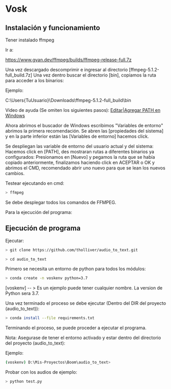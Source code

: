 # Vosk 
## Instalación y funcionamiento  

Tener instalado ffmpeg 

Ir a: 

https://www.gyan.dev/ffmpeg/builds/ffmpeg-release-full.7z

Una vez descargado descomprimir e ingresar al directorio [ffmpeg-5.1.2-full_build.7z] Una vez dentro buscar el directorio [bin], copiamos la ruta para acceder a los binarios:

Ejemplo:

C:\Users\{TuUsuario}\Downloads\ffmpeg-5.1.2-full_build\bin

Video de ayuda (Se omiten los siguientes pasos):
[Editar|Agregar PATH en Windows](https://www.youtube.com/watch?v=eEEp_BSToQ4) 

Ahora abrimos el buscador de Windows escribimos "Variables de entorno" abrimos la primera recomendación. Se abren las [propiedades del sistema] y en la parte inferior están las [Variables de entorno] hacemos click. 

Se despliegan las variable de entorno del usuario actual y del sistema: Hacemos click en [PATH], des mostraran rutas a diferentes binarios ya configurados:
Presionamos en [Nuevo] y pegamos la ruta que se había copiado anteriormente, finalizamos haciendo click en ACEPTAR o OK y 
abrimos el CMD, recomendado abrir uno nuevo para que se lean los nuevos cambios.

Testear ejecutando en cmd:

```bash 
> ffmpeg
```
Se debe desplegar todos los comandos de FFMPEG.

Para la ejecución del programa:

## Ejecución de programa 

Ejecutar:

```bash 
> git clone https://github.com/tholliver/audio_to_text.git
```

```bash 
> cd audio_to_text
```

Primero se necesita un entorno de python para todos los módulos:
``` bash
> conda create -n voskenv python=3.7
```
[voskenv] -- > Es un ejemplo puede tener cualquier nombre. La version de Python sera 3.7.

Una vez terminado el proceso se debe ejecutar (Dentro del DIR del proyecto (audio_to_text)):

```bash 
> conda install --file requirements.txt
```

Terminando el proceso, se puede proceder a ejecutar el programa. 

Nota: Asegurase de tener el entorno activado y estar dentro del directorio del proyecto (audio_to_text): 

Ejemplo: 

```bash
(voskenv) D:\Mis-Proyectos\Boom\audio_to_text>
```

Probar con los audios de ejemplo:

```bash
> python test.py 
```





